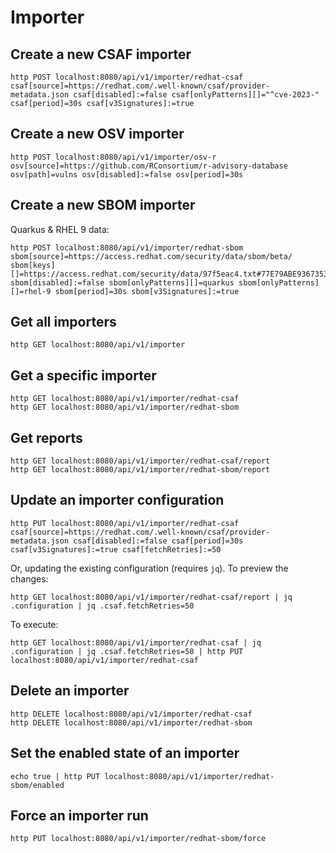 # Importer

## Create a new CSAF importer

```shell
http POST localhost:8080/api/v1/importer/redhat-csaf csaf[source]=https://redhat.com/.well-known/csaf/provider-metadata.json csaf[disabled]:=false csaf[onlyPatterns][]="^cve-2023-" csaf[period]=30s csaf[v3Signatures]:=true
```

## Create a new OSV importer

```shell
http POST localhost:8080/api/v1/importer/osv-r osv[source]=https://github.com/RConsortium/r-advisory-database osv[path]=vulns osv[disabled]:=false osv[period]=30s
```

## Create a new SBOM importer

Quarkus & RHEL 9 data:

```shell
http POST localhost:8080/api/v1/importer/redhat-sbom sbom[source]=https://access.redhat.com/security/data/sbom/beta/ sbom[keys][]=https://access.redhat.com/security/data/97f5eac4.txt#77E79ABE93673533ED09EBE2DCE3823597F5EAC4 sbom[disabled]:=false sbom[onlyPatterns][]=quarkus sbom[onlyPatterns][]=rhel-9 sbom[period]=30s sbom[v3Signatures]:=true
```

## Get all importers

```shell
http GET localhost:8080/api/v1/importer
```

## Get a specific importer

```shell
http GET localhost:8080/api/v1/importer/redhat-csaf
http GET localhost:8080/api/v1/importer/redhat-sbom
```

## Get reports

```shell
http GET localhost:8080/api/v1/importer/redhat-csaf/report
http GET localhost:8080/api/v1/importer/redhat-sbom/report
```

## Update an importer configuration

```shell
http PUT localhost:8080/api/v1/importer/redhat-csaf csaf[source]=https://redhat.com/.well-known/csaf/provider-metadata.json csaf[disabled]:=false csaf[period]=30s csaf[v3Signatures]:=true csaf[fetchRetries]:=50
```

Or, updating the existing configuration (requires `jq`). To preview the changes:

```shell
http GET localhost:8080/api/v1/importer/redhat-csaf/report | jq .configuration | jq .csaf.fetchRetries=50
```

To execute:

```shell
http GET localhost:8080/api/v1/importer/redhat-csaf | jq .configuration | jq .csaf.fetchRetries=50 | http PUT localhost:8080/api/v1/importer/redhat-csaf
```

## Delete an importer

```shell
http DELETE localhost:8080/api/v1/importer/redhat-csaf
http DELETE localhost:8080/api/v1/importer/redhat-sbom
```

## Set the enabled state of an importer

```shell
echo true | http PUT localhost:8080/api/v1/importer/redhat-sbom/enabled
```

## Force an importer run

```shell
http PUT localhost:8080/api/v1/importer/redhat-sbom/force
```


